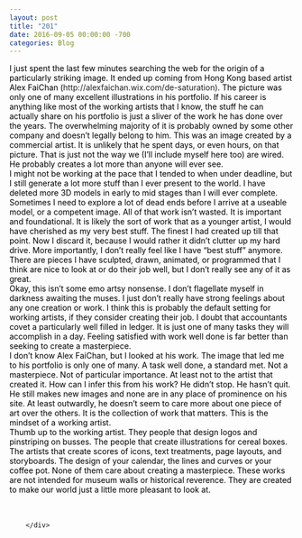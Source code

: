 ```yaml
---
layout: post
title: "201﻿"
date: 2016-09-05 00:00:00 -700
categories: Blog
---
```


<div class="blog-content">
				<div class="paragraph"><span><span style="color:rgb(0, 0, 0)">I just spent the last few minutes searching the web for the origin of a particularly striking image. It ended up coming from Hong Kong based artist Alex FaiChan (</span><span style="color:rgb(34, 34, 34)">http://alexfaichan.wix.com/de-saturation)</span><span style="color:rgb(0, 0, 0)">. The picture was only one of many excellent illustrations in his portfolio. If his career is anything like most of the working artists that I know, the stuff he can actually share on his portfolio is just a sliver of the work he has done over the years. The overwhelming majority of it is probably owned by some other company and doesn&rsquo;t legally belong to him. This was an image created by a commercial artist. It is unlikely that he spent days, or even hours, on that picture. That is just not the way we (I&rsquo;ll include myself here too) are wired. He probably creates a lot more than anyone will ever see. </span></span><br><span></span><span><span style="color:rgb(0, 0, 0)">I might not be working at the pace that I tended to when under deadline, but I still generate a lot more stuff than I ever present to the world. I have deleted more 3D models in early to mid stages than I will ever complete. Sometimes I need to explore a lot of dead ends before I arrive at a useable model, or a competent image. All of that work isn&rsquo;t wasted. It is important and foundational. It is likely the sort of work that as a younger artist, I would have cherished as my very best stuff. The finest I had created up till that point. Now I discard it, because I would rather it didn&rsquo;t clutter up my hard drive. More importantly, I don&rsquo;t really feel like I have &ldquo;best stuff&rdquo; anymore. There are pieces I have sculpted, drawn, animated, or programmed that I think are nice to look at or do their job well, but I don&rsquo;t really see any of it as great. </span></span><br><span></span><span><span style="color:rgb(0, 0, 0)">Okay, this isn&rsquo;t some emo artsy nonsense. I don&rsquo;t flagellate myself in darkness awaiting the muses. I just don&rsquo;t really have strong feelings about any one creation or work. I think this is probably the default setting for working artists, if they consider creating their job. I doubt that accountants covet a particularly well filled in ledger. It is just one of many tasks they will accomplish in a day. Feeling satisfied with work well done is far better than seeking to create a masterpiece. </span></span><br><span></span><span><span style="color:rgb(0, 0, 0)">I don&rsquo;t know Alex FaiChan, but I looked at his work. The image that led me to his portfolio is only one of many. A task well done, a standard met. Not a masterpiece. Not of particular importance. At least not to the artist that created it. How can I infer this from his work? He didn&rsquo;t stop. He hasn&rsquo;t quit. He still makes new images and none are in any place of prominence on his site. At least outwardly, he doesn&rsquo;t seem to care more about one piece of art over the others. It is the collection of work that matters. This is the mindset of a working artist. </span></span><br><span></span><span><span style="color:rgb(0, 0, 0)">Thumb up to the working artist. They people that design logos and pinstriping on busses. The people that create illustrations for cereal boxes. The artists that create scores of icons, text treatments, page layouts, and storyboards. The design of your calendar, the lines and curves or your coffee pot. None of them care about creating a masterpiece. These works are not intended for museum walls or historical reverence. They are created to make our world just a little more pleasant to look at. </span></span><br><span></span><br>&#8203;</div>

		</div>
        